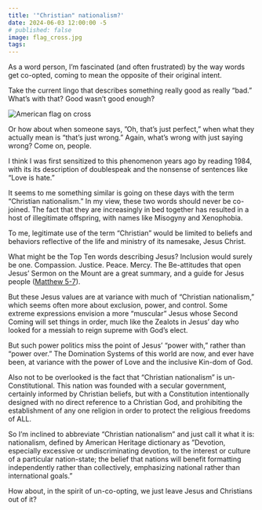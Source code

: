 ```yaml
---
title: '"Christian" nationalism?'
date: 2024-06-03 12:00:00 -5
# published: false
image: flag_cross.jpg
tags:
---
```

As a word person, I’m fascinated (and often frustrated) by the way words get
co-opted, coming to mean the opposite of their original intent.

Take the current lingo that describes something really good as really “bad.”
What’s with that? Good wasn’t good enough?
<!-- excerpt -->
<img src="{{image}}" alt="American flag on cross">

Or how about when someone says, ”Oh, that’s just perfect,” when what they
actually mean is “that’s just wrong.” Again, what’s wrong with just saying
wrong? Come on, people.

I think I was first sensitized to this phenomenon years ago by reading 1984,
with its its description of doublespeak and the nonsense of sentences like
“Love is hate.”

It seems to me something similar is going on these days with the term
“Christian nationalism.” In my view, these two words should never be co-joined.
The fact that they are increasingly in bed together has resulted in a host of
illegitimate offspring, with names like Misogyny and Xenophobia.

To me, legitimate use of the term “Christian” would be limited to beliefs and
behaviors reflective of the life and ministry of its namesake, Jesus Christ.

What might be the Top Ten words describing Jesus? Inclusion would surely be
one. Compassion. Justice. Peace. Mercy. The Be-attitudes that open Jesus’
Sermon on the Mount are a great summary, and a guide for Jesus people
([Matthew 5-7](https://www.biblegateway.com/passage/?search=Matthew+5-7&version=NIV)).

But these Jesus values are at variance with much of “Christian nationalism,”
which seems often more about exclusion, power, and control. Some extreme
expressions envision a more “muscular” Jesus whose Second Coming will set
things in order, much like the Zealots in Jesus’ day who looked for a messiah
to reign supreme with God’s elect.

But such power politics miss the point of Jesus’ “power with,” rather than
“power over.” The Domination Systems of this world are now, and ever have been,
at variance with the power of Love and the inclusive Kin-dom of God.

Also not to be overlooked is the fact that “Christian nationalism” is
un-Constitutional. This nation was founded with a secular government, certainly
informed by Christian beliefs, but with a Constitution intentionally designed
with no direct reference to a Christian God, and prohibiting the establishment
of any one religion in order to protect the religious freedoms of ALL.

So I’m inclined to abbreviate “Christian nationalism” and just call it what it
is: nationalism, defined by American Heritage dictionary as ”Devotion,
especially excessive or undiscriminating devotion, to the interest or culture
of a particular nation-state; the belief that nations will benefit formatting
independently rather than collectively, emphasizing national rather than
international goals.”

How about, in the spirit of un-co-opting, we just leave Jesus and Christians
out of it?
